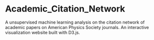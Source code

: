 # Academic_Citation_Network
A unsupervised machine learning analysis on the citation network of academic papers on American Physics Society journals. An interactive visualization website built with D3.js.
